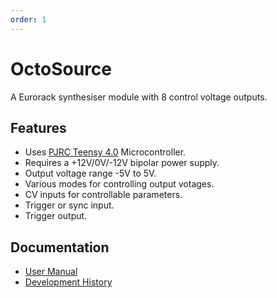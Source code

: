 ```yaml
---
order: 1
---
```

# OctoSource

A Eurorack synthesiser module with 8 control voltage outputs.

## Features
* Uses [PJRC Teensy 4.0](https://www.pjrc.com/teensy-4-0/) Microcontroller.
* Requires a +12V/0V/-12V bipolar power supply.
* Output voltage range -5V to 5V.
* Various modes for controlling output votages.
* CV inputs for controllable parameters.
* Trigger or sync input.
* Trigger output.

## Documentation

* [User Manual](user.md)
* [Development History](development.md)
